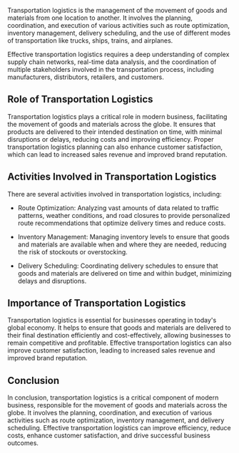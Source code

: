 

Transportation logistics is the management of the movement of goods and materials from one location to another. It involves the planning, coordination, and execution of various activities such as route optimization, inventory management, delivery scheduling, and the use of different modes of transportation like trucks, ships, trains, and airplanes.

Effective transportation logistics requires a deep understanding of complex supply chain networks, real-time data analysis, and the coordination of multiple stakeholders involved in the transportation process, including manufacturers, distributors, retailers, and customers.

Role of Transportation Logistics
--------------------------------

Transportation logistics plays a critical role in modern business, facilitating the movement of goods and materials across the globe. It ensures that products are delivered to their intended destination on time, with minimal disruptions or delays, reducing costs and improving efficiency. Proper transportation logistics planning can also enhance customer satisfaction, which can lead to increased sales revenue and improved brand reputation.

Activities Involved in Transportation Logistics
-----------------------------------------------

There are several activities involved in transportation logistics, including:

* Route Optimization: Analyzing vast amounts of data related to traffic patterns, weather conditions, and road closures to provide personalized route recommendations that optimize delivery times and reduce costs.

* Inventory Management: Managing inventory levels to ensure that goods and materials are available when and where they are needed, reducing the risk of stockouts or overstocking.

* Delivery Scheduling: Coordinating delivery schedules to ensure that goods and materials are delivered on time and within budget, minimizing delays and disruptions.

Importance of Transportation Logistics
--------------------------------------

Transportation logistics is essential for businesses operating in today's global economy. It helps to ensure that goods and materials are delivered to their final destination efficiently and cost-effectively, allowing businesses to remain competitive and profitable. Effective transportation logistics can also improve customer satisfaction, leading to increased sales revenue and improved brand reputation.

Conclusion
----------

In conclusion, transportation logistics is a critical component of modern business, responsible for the movement of goods and materials across the globe. It involves the planning, coordination, and execution of various activities such as route optimization, inventory management, and delivery scheduling. Effective transportation logistics can improve efficiency, reduce costs, enhance customer satisfaction, and drive successful business outcomes.
